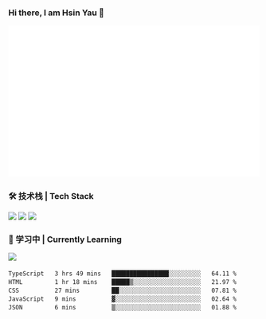 ### Hi there, I am Hsin Yau 👋 
![Metrics](./github-metrics.svg)

### 🛠 技术栈 | Tech Stack
![](https://skillicons.dev/icons?i=html,css,js,ts,sass,jquery,bootstrap,vue&theme=light) 
![](https://skillicons.dev/icons?i=vite,nuxtjs,webpack,tailwindcss,windicss,nodejs,express,markdown&theme=light)
![](https://skillicons.dev/icons?i=mysql,mongodb,git,pug,vscode,idea,ps,figma&theme=light)

### 📖 学习中 | Currently Learning

![](https://skillicons.dev/icons?i=react,nextjs,svelte,nestjs,nginx,docker,rollupjs&theme=light)

<!--START_SECTION:waka-->

```txt
TypeScript   3 hrs 49 mins   ████████████████░░░░░░░░░   64.11 %
HTML         1 hr 18 mins    █████▒░░░░░░░░░░░░░░░░░░░   21.97 %
CSS          27 mins         ██░░░░░░░░░░░░░░░░░░░░░░░   07.81 %
JavaScript   9 mins          ▓░░░░░░░░░░░░░░░░░░░░░░░░   02.64 %
JSON         6 mins          ▒░░░░░░░░░░░░░░░░░░░░░░░░   01.88 %
```

<!--END_SECTION:waka-->
